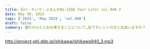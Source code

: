 ```yaml
---
title: 石川・ホンマ・ぶるんのBe-SIDE Your Life! vol.940-3
date: May 30, 2024
tags: ['2024', 'May 2024', 'vol.940']
draft: false
summary: 憧れのひととお仕事することについて…街でタレントの方と出会いますか？
---
```


http://project-phi.ddo.jp/ishikawa/ishikawa940_3.mp3